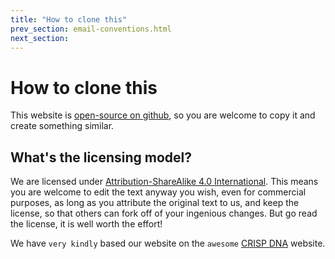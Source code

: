 ```yaml
---
title: "How to clone this"
prev_section: email-conventions.html
next_section: 
---
```


How to clone this
=================

This website is [open-source on github](https://github.com/rht-labs/rht-labs.github.io), so you are welcome to copy it and create something similar.

What's the licensing model?
---------------------------

We are licensed under [Attribution-ShareAlike 4.0 International](http://creativecommons.org/licenses/by-sa/4.0/). This means you are welcome to edit the text anyway you wish, even for commercial purposes, as long as you attribute the original text to us, and keep the license, so that others can fork off of your ingenious changes. But go read the license, it is well worth the effort!

We have `very kindly` based our website on the `awesome` [CRISP DNA](https://github.com/crispab/crisp-dna) website.
